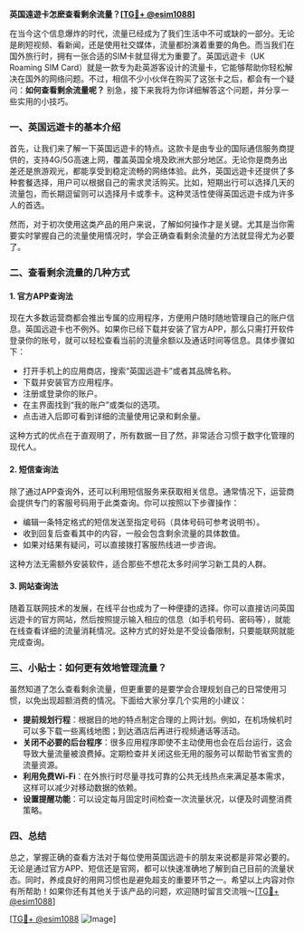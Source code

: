 **英国遠遊卡怎麽查看剩余流量？[[TG💪+ @esim1088](https://t.me/s/esim1088)]**

在当今这个信息爆炸的时代，流量已经成为了我们生活中不可或缺的一部分。无论是刷短视频、看新闻，还是使用社交媒体，流量都扮演着重要的角色。而当我们在国外旅行时，拥有一张合适的SIM卡就显得尤为重要了。英国远遊卡（UK Roaming SIM Card）就是一款专为赴英游客设计的流量卡，它能够帮助你轻松解决在国外的网络问题。不过，相信不少小伙伴在购买了这张卡之后，都会有一个疑问：**如何查看剩余流量呢？** 别急，接下来我将为你详细解答这个问题，并分享一些实用的小技巧。

### 一、英国远遊卡的基本介绍

首先，让我们来了解一下英国远遊卡的特点。这款卡是由专业的国际通信服务商提供的，支持4G/5G高速上网，覆盖英国全境及欧洲大部分地区。无论你是商务出差还是旅游观光，都能享受到稳定流畅的网络体验。此外，英国远遊卡还提供了多种套餐选择，用户可以根据自己的需求灵活购买。比如，短期出行可以选择几天的流量包，而长期逗留则可以选择月卡或季卡。这种灵活性使得英国远遊卡成为许多人的首选。

然而，对于初次使用这类产品的用户来说，了解如何操作才是关键。尤其是当你需要实时掌握自己的流量使用情况时，学会正确查看剩余流量的方法就显得尤为必要了。

### 二、查看剩余流量的几种方式

#### 1. 官方APP查询法

现在大多数运营商都会推出专属的应用程序，方便用户随时随地管理自己的账户信息。英国远遊卡也不例外。如果你已经下载并安装了官方APP，那么只需打开软件登录你的账号，就可以轻松查看当前的流量余额以及通话时间等信息。具体步骤如下：

- 打开手机上的应用商店，搜索“英国远遊卡”或者其品牌名称。
- 下载并安装官方应用程序。
- 注册或登录你的账户。
- 在主界面找到“我的账户”或类似的选项。
- 点击进入后即可看到详细的流量使用记录和剩余量。

这种方式的优点在于直观明了，所有数据一目了然，非常适合习惯于数字化管理的现代人。

#### 2. 短信查询法

除了通过APP查询外，还可以利用短信服务来获取相关信息。通常情况下，运营商会提供专门的客服号码用于此类查询。你可以按照以下步骤操作：

- 编辑一条特定格式的短信发送至指定号码（具体号码可参考说明书）。
- 收到回复后查看其中的内容，一般会包含剩余流量的具体数值。
- 如果对结果有疑问，可以直接拨打客服热线进一步咨询。

这种方法无需额外安装软件，适合那些不想花太多时间学习新工具的人群。

#### 3. 网站查询法

随着互联网技术的发展，在线平台也成为了一种便捷的选择。你可以直接访问英国远遊卡的官方网站，然后按照提示输入相应的信息（如手机号码、密码等），就能在线查看详细的流量消耗情况。这种方式的好处是不受设备限制，只要能联网就能完成查询。

### 三、小贴士：如何更有效地管理流量？

虽然知道了怎么查看剩余流量，但更重要的是要学会合理规划自己的日常使用习惯，以免出现超额消费的情况。下面给大家分享几个实用的小建议：

- **提前规划行程**：根据目的地的特点制定合理的上网计划。例如，在机场候机时可以多下载一些离线地图；到达酒店后再进行视频通话等活动。
- **关闭不必要的后台程序**：很多应用程序即使不主动使用也会在后台运行，这会导致大量流量被浪费掉。定期检查并关闭这些无用的服务可以帮助节省宝贵的流量资源。
- **利用免费Wi-Fi**：在外旅行时尽量寻找可靠的公共无线热点来满足基本需求，这样可以减少对移动数据的依赖。
- **设置提醒功能**：可以设定每月固定时间检查一次流量状况，以便及时调整消费策略。

### 四、总结

总之，掌握正确的查看方法对于每位使用英国远遊卡的朋友来说都是非常必要的。无论是通过官方APP、短信还是官网，都可以快速准确地了解到自己目前的流量状态。同时，养成良好的用网习惯也是避免超支的重要环节之一。希望以上内容对你有所帮助！如果你还有其他关于该产品的问题，欢迎随时留言交流哦～[[TG💪+ @esim1088](https://t.me/s/esim1088)]

[[TG💪+ @esim1088](https://t.me/s/esim1088) ![Image](https://i.postimg.cc/4NQfJmqS/Snipaste-2025-05-13-00-14-12.png)]